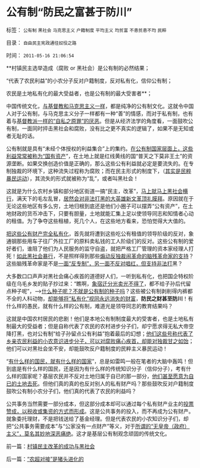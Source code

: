 # 公有制“防民之富甚于防川”

标签： `公有制` `黑社会` `马克思主义` `户籍制度` `平均主义` `均贫富` `不患贫患不均` `民粹` 

目录： `自由民主宪政通往奴役之路`

时间： `2011-05-16 21:06:54`

**村镇民主选举造成（腐败 or 黑社会）是公有制的必然结果；

“代表了农民利益”的小农分子反对户籍制度，反对私有化，信仰公有制；

农民是土地私有化的最大受益者，也是公有制的最大受害者**；

中国传统文化，[与基督教和马克思主义一样](../../../2010/12/27/路德新教是与马克思主义完全相反.md)，都是纯净的公有制文化。这就令中国人对于公有制，与马克思主义分子一样都有一种“善”的情感，而对于私有制，也有着与[基督教派一样的“自私之原罪”的厌恶](../../../2007/10/1/从《盐铁论》谈起中国人的私有财产原罪感.md)。但是从经济法学的角度看，一面鼓吹公有制，一面同时抨击黑社会和腐败，没有比之更不真实的逻辑了，如果不是无知或者无耻的话。

公有制就是具有“未经个体授权的利益集合”上的集约。[在公有制国家层面上，这些利益常常被称为“国有资产](../../../2010/8/10/罗马公地悲剧和贵族特权，和国有资产流失.md)”，在土地上就是红线黄线的国“普天之下莫非王土”的资源垄断。如果交换创造价值是正确的，那么这些公有利益就必定是要流失的。在专制独裁的环境下，这种流失过程称为腐败；而在民主形式的制度下，（[其实是民粹暴民运动](../../../2010/8/16/“自已作主了”！这就是民主！.md)），其流失的形式就被称为“乱”，或者叫黑社会！

这就是为什么农村乡镇和部分地区街道一搞“民主，改革”，[马上就马上黑社会横行](../../../2010/3/1/产权关系混乱催生中国特色的黑社会.md)，满天下的毛左乱冒，[居然会对非法打黑的大英雄新文革顶礼膜拜](../../../2010/3/1/中国需要人权产权清晰的法治吗？.md)。原因就在于无论这些地区有多么穷，土地归根到底还是他们小圈子可以摆弄“公有资产”，在土地财政的货币冲击下，只要有胆量，土地就能汇集上足以使领导同志和知情者心动的租值。为了争夺这些租植，死几个人，在这些地方看来，恐怕觉得大大值的。

[把这些公有财产完全私有化](../../../2009/7/19/市场经济去特权化中国经济唯一的出路.md)，首先就将遭到这些吃公有租值的领导阶级的反对，象通钢那些用车子往厂外拉工厂的原料卖私钱的工人阶级们的反对。这些公有制的爱好者们，谁阻了他们为人民服务的监守自盗，就把严格工厂管理的资本家经理人打死！[如此黑社会暴行](../../../2009/8/8/少数很明白真相的暴徒制造的黑社会暴行.md)，不是照样得到那些[煽动反独裁闹革命的脑残革命家的支持](../../../2010/10/21/民主斗士的民主素质太差了.md)？这些脑残革命家是不是[一面“反专制”，另一面不反对唱红，但支持非法打](../../../2010/6/10/支持广州等地政府依法打黑.md)黑？

大多数口口声声对黑社会痛心疾首的道德好人们，一听到私有化，也把国企特权阶级在乌毛乡发的贴子抄过来：“瞧啊，[象宿迁分光卖光不得了](../../../2010/7/14/公费医疗和公立医疗是医改巨障.md)，都不给子孙后代留点种子呢”，——>[什么种子呢？不就是公有制的种子吗](../../../2009/4/21/人，性本私.md)？这些被公有制剥削得内裤都不全的人科动物，[却能够将“私有化”视同永远消失的财富](../../../2007/9/8/国有资产和私有财产，政府托管的公共财产.md)，**防民之财甚至防川**！有什么样的愚民，就有什么样的公有制，难道光是领导同志的教育结果吗？

这就是中国农村居民的悲剧！他们是本地公有制制度最大的受害者，也是土地私有制最大的受益者；但是自称代表了农民的农村进步分子们，却宁愿求得无私大帝空降打黑，也对公有制“给子孙留点公有利益”抱着最后的幻想；[他们这些号称代表了乡亲农民利益的小农意识进步分子，可以对腐败痛心疾首，却能对独裁甘之如饴](../../../2010/3/1/讲民主的反腐败，从何说起？.md)；他们可以对黑社会坐不安，却能鼓吹反户籍制度的民粹主义暴民运动！

“[有什么样的国民，就有什么样的国家](../../../2010/12/18/有什么样的国民，就有什么样的政府.md)”，总是如雷鸣一般在笔者的大脑中轰鸣！但到底是有什么样的国民，还是因为有什么样的传统知识分子（信仰分子），考有什么样的国家呢？基层农民并不反对土地归属于自已的那一部分，[他们甚至愿意为自已的土地去死](../../../2008/10/15/权力资本正在新土改中寻找牺牲者？.md)。但他们真的真的也反对别人的私有财产吗？那些鼓吹反对户籍制度鼓吹公有制小农分子们，他们真的代表了农民的利益吗？

公共事务当然需要一部分成本，但这部分成本却可以通过每个私有财产业主的[投票赞成，以税收或集资的方式而形成](../../../2011/5/8/北美独立战争英国真的万恶不赦吗？.md)。这是公共事务的投入，而不再成为公有财产。就象委托理财，不是把钱送给了基金经理。但是代表农民的小农知识分子们，却把“公共事务需要成本”与“公家没有一点财产”等义，对于[所谓的“无皇帝（政府）主义”，莫名其妙地深恶痛绝](../../../2009/11/14/市场经济观点下小农的“愚蠢交换”.md)。这才是基层公有制观念顽固的传统文化。



前一篇：[村镇民主改革的成功与黑社会](../../../2011/5/16/村镇民主改革的成功与黑社会.md)

后一篇：[“农超对接”是猪头进化的](../../../2011/5/17/“农超对接”是猪头进化的.md)